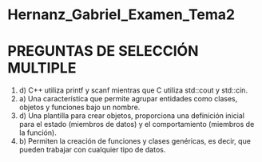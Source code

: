 # Hernanz_Gabriel_Examen_Tema2
# PREGUNTAS DE SELECCIÓN MULTIPLE
1. d) C++ utiliza printf y scanf mientras que C utiliza std::cout y std::cin.
2. a) Una característica que permite agrupar entidades como clases, objetos y funciones bajo un nombre.
3. d) Una plantilla para crear objetos, proporciona una definición inicial para el estado (miembros de datos) y el comportamiento (miembros de la función).
4. b) Permiten la creación de funciones y clases genéricas, es decir, que pueden trabajar con cualquier tipo de datos.
